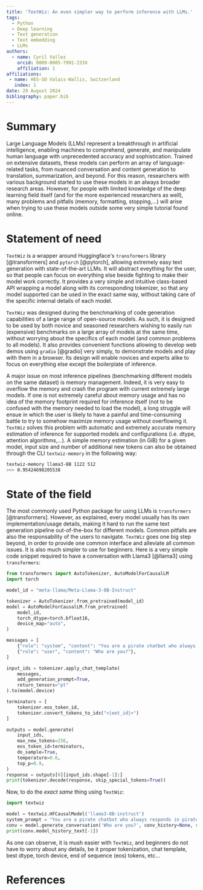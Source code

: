 ```yaml
---
title: 'TextWiz: An even simpler way to perform inference with LLMs.'
tags:
  - Python
  - Deep learning
  - Text generation
  - Text embedding
  - LLMs
authors:
  - name: Cyril Vallez
    orcid: 0009-0005-7991-233X
    affiliation: 1
affiliations:
 - name: HES-SO Valais-Wallis, Switzerland
   index: 1
date: 29 August 2024
bibliography: paper.bib
---
```


# Summary

Large Language Models (LLMs) represent a breakthrough in artificial intelligence, enabling machines to comprehend, generate, and manipulate human language with unprecedented accuracy and sophistication. Trained on extensive datasets, these models can perform an array of language-related tasks, from nuanced conversation and content generation to translation, summarization, and beyond. For this reason, researchers with various background started to use these models in an always broader research areas. However, for people with limited knowledge of the deep learning field itself (and for the more experienced researchers as well), many problems and pitfalls (memory, formatting, stopping,...) will arise when trying to use these models outside some very simple tutorial found online.

# Statement of need

`TextWiz` is a wrapper around Huggingface's `transformers` library [@transformers] and `pytorch` [@pytorch], allowing extremely easy text generation with state-of-the-art LLMs. It will abstract eveything for the user, so that people can focus on everything else beside fighting to make their model work correctly. It provides a very simple and intuitive class-based API wrapping a model along with its corresponding tokenizer, so that any model supported can be used in the exact same way, without taking care of the specific internal details of each model.  

`TextWiz` was designed during the benchmarking of code generation capabilities of a large range of open-source models. As such, it is designed to be used by both novice and seasoned researchers wishing to easily run (expensive) benchmarks on a large array of models at the same time, without worrying about the specifics of each model (and common problems to all models). It also provides convenient functions allowing to develop web demos using `gradio` [@gradio] very simply, to demonstrate models and play with them in a browser. Its design will enable novices and experts alike to focus on everything else except the boilerplate of inference.  

A major issue on most inference pipelines (benchmarking different models on the same dataset) is memory management. Indeed, it is very easy to overflow the memory and crash the program with current extremely large models. If one is not extremely careful about memory usage and has no idea of the memory footprint required for inference itself (not to be confused with the memory needed to load the model), a long struggle will ensue in which the user is likely to have a painful and time-consuming battle to try to somehow maximize memory usage without overflowing it. `TextWiz` solves this problem with automatic and extremely accurate memory estimation of inference for supported models and configurations (i.e. dtype, attention algorithms,...). A simple memory estimation (in GiB) for a given model, input size and number of additional new tokens can also be obtained through the CLI `textwiz-memory` in the following way:

```sh
textwiz-memory llama3-8B 1122 512
>>> 0.95424698205538
```

# State of the field

The most commonly used Python package for using LLMs is `transformers` [@transformers]. However, as explained, every model usually has its own implementation/usage details, making it hard to run the same text generation pipeline out-of-the-box for different models. Common pitfalls are also the responsability of the users to navigate. `TextWiz` goes one big step beyond, in order to provide one common interface and alleviate all common issues. It is also much simpler to use for beginners. Here is a very simple code snippet required to have a conversation with Llama3 [@llama3] using `transformers`:

```py
from transformers import AutoTokenizer, AutoModelForCausalLM
import torch

model_id = "meta-llama/Meta-Llama-3-8B-Instruct"

tokenizer = AutoTokenizer.from_pretrained(model_id)
model = AutoModelForCausalLM.from_pretrained(
    model_id,
    torch_dtype=torch.bfloat16,
    device_map="auto",
)

messages = [
    {"role": "system", "content": "You are a pirate chatbot who always responds in pirate speak!"},
    {"role": "user", "content": "Who are you?"},
]

input_ids = tokenizer.apply_chat_template(
    messages,
    add_generation_prompt=True,
    return_tensors="pt"
).to(model.device)

terminators = [
    tokenizer.eos_token_id,
    tokenizer.convert_tokens_to_ids("<|eot_id|>")
]

outputs = model.generate(
    input_ids,
    max_new_tokens=256,
    eos_token_id=terminators,
    do_sample=True,
    temperature=0.6,
    top_p=0.9,
)
response = outputs[0][input_ids.shape[-1]:]
print(tokenizer.decode(response, skip_special_tokens=True))
```

Now, to do the *exact same* thing using `TextWiz`:

```py
import textwiz

model = textwiz.HFCausalModel('llama3-8B-instruct')
system_prompt = "You are a pirate chatbot who always responds in pirate speak!"
conv = model.generate_conversation('Who are you?', conv_history=None, system_prompt=system_prompt, max_new_tokens=256, temperature=0.6, top_p=0.9)
print(conv.model_history_text[-1])
```

As one can observe, it is mush easier with `TextWiz`, and beginners do not have to worry about any details, be it proper tokenization, chat template, best dtype, torch device, end of sequence (eos) tokens, etc...

# References